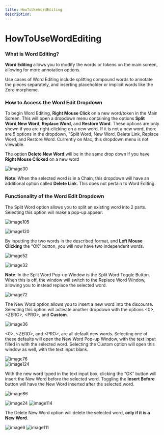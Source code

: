 ```yaml
---
title: HowToUseWordEditing
description: 
---
```

HowToUseWordEditing
=====

### What is Word Editing?

**Word Editing** allows you to modify the words or tokens on the main screen, allowing for more annotation options.

Use cases of Word Editing include splitting compound words to annotate the pieces separately, and inserting placeholder or implicit words like the Zero morpheme.

### How to Access the Word Edit Dropdown

To begin Word Editing, **Right Mouse Click** on a new word/token in the Main Screen. This will open a dropdown menu containing the options **Split Word**,**New Word**, **Replace Word**, and **Restore Word**. These options are only shown if you are right-clicking on a new word. If it is not a new word, there are 5 options in the dropdown, "Split Word, New Word, Delete Link, Replace Word, and Restore Word. Currently on Mac, this dropdown menu is not viewable.

The option **Delete New Word** will be in the same drop down if you have **Right Mouse Clicked** on a new word

![image30](https://user-images.githubusercontent.com/34769184/131773822-ae8afc5b-0f43-42f8-8f4c-721c77f7882a.png)

**Note**: When the selected word is in a Chain, this dropdown will have an additional option called **Delete Link**. This does not pertain to Word Editing.

### Functionality of the Word Edit Dropdown

The Split Word option allows you to split an existing word into 2 parts. Selecting this option will make a pop-up appear:

![image105](https://user-images.githubusercontent.com/34769184/131773953-cee5fd5f-178e-4b44-9af5-dca15e3fc6dc.png)

![image120](https://user-images.githubusercontent.com/34769184/131773967-6d428786-63b3-4626-85ea-25b7234370ff.png)

By inputting the two words in the described format, and **Left Mouse Clicking** the “OK” button, you will now have two independent words.

![image52](https://user-images.githubusercontent.com/34769184/131774041-2f76c624-ae14-49be-8f64-dbca63ec9d54.png)

![image32](https://user-images.githubusercontent.com/34769184/131774057-35c54576-c45c-4eab-b906-d2c02b4026e1.png)

**Note**: In the Split Word Pop-up Window is the Split Word Toggle Button. When this is off, the window will switch to the Replace Word Window, allowing you to instead replace the selected word.

![image72](https://user-images.githubusercontent.com/34769184/131774103-25368479-f8be-4cea-b26e-0351684465cc.png)

The New Word option allows you to insert a new word into the discourse. Selecting this option will activate another dropdown with the options \<0>, \<ZERO>, \<PRO>, and **Custom**.
  
![image36](https://user-images.githubusercontent.com/34769184/131774213-14e37c10-39b2-4de7-840f-0ad725623209.png)

\<0>, \<ZERO>, and \<PRO>, are all default new words. Selecting one of these defaults will open the New Word Pop-up Window, with the text input filled in with the selected word. Selecting the Custom option will open this window as well, with the text input blank.

![image76](https://user-images.githubusercontent.com/34769184/131774259-34ad4f9f-451d-44e4-82f1-6ab5cbd97bf5.png)  
![image124](https://user-images.githubusercontent.com/34769184/131774379-875f9467-55f9-4551-a557-47e51c366dac.png)
  
With the new word typed in the text input box, clicking the “OK” button will insert the New Word before the selected word. Toggling the **Insert Before** button will have the New Word inserted after the selected word.

![image86](https://user-images.githubusercontent.com/34769184/131774455-fafec204-4b11-46a7-9d54-8fd7b1af6563.png)

![image24](https://user-images.githubusercontent.com/34769184/131774494-66ee1d4c-f7b1-4b1e-9ed1-0d50173bcb29.png)
![image114](https://user-images.githubusercontent.com/34769184/131774512-5f967427-1f31-4a56-a152-90b9a51f21a9.png)

The Delete New Word option will delete the selected word, **only if it is a New Word**.
  
![image6](https://user-images.githubusercontent.com/34769184/131774604-69ddfe2e-1429-43c4-8ff1-c7c38213cf30.png)
![image111](https://user-images.githubusercontent.com/34769184/131774616-69a2d9c5-b064-465f-971e-9a4c5f6bbe4f.png)
